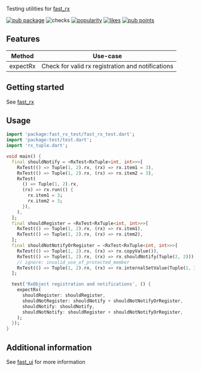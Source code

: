 Testing utilities for [fast_rx](https://pub.dev/packages/fast_rx)

[![pub package](https://img.shields.io/pub/v/fast_rx_test)](https://pub.dev/packages/fast_rx_test)
![checks](https://img.shields.io/github/checks-status/Rexios80/fast_ui/master)
[![popularity](https://img.shields.io/pub/popularity/fast_rx_test)](https://pub.dev/packages/fast_rx_test/score)
[![likes](https://img.shields.io/pub/likes/fast_rx_test)](https://pub.dev/packages/fast_rx_test/score)
[![pub points](https://img.shields.io/pub/points/fast_rx_test)](https://pub.dev/packages/fast_rx_test/score)

## Features

| Method   | Use-case                                          |
| -------- | ------------------------------------------------- |
| expectRx | Check for valid rx registration and notifications |

## Getting started

See [fast_rx](https://pub.dev/packages/fast_rx)

## Usage

<!-- embedme ../fast_rx/test/rx/rx_object_test.dart -->
```dart
import 'package:fast_rx_test/fast_rx_test.dart';
import 'package:test/test.dart';
import 'rx_tuple.dart';

void main() {
  final shouldNotify = <RxTest<RxTuple<int, int>>>[
    RxTest(() => Tuple(1, 2).rx, (rx) => rx.item1 = 3),
    RxTest(() => Tuple(1, 2).rx, (rx) => rx.item2 = 3),
    RxTest(
      () => Tuple(1, 2).rx,
      (rx) => rx.run(() {
        rx.item1 = 3;
        rx.item2 = 3;
      }),
    ),
  ];
  final shouldRegister = <RxTest<RxTuple<int, int>>>[
    RxTest(() => Tuple(1, 2).rx, (rx) => rx.item1),
    RxTest(() => Tuple(1, 2).rx, (rx) => rx.item2),
  ];
  final shouldNotNotifyOrRegister = <RxTest<RxTuple<int, int>>>[
    RxTest(() => Tuple(1, 2).rx, (rx) => rx.copyValue()),
    RxTest(() => Tuple(1, 2).rx, (rx) => rx.shouldNotify(Tuple(2, 2))),
    // ignore: invalid_use_of_protected_member
    RxTest(() => Tuple(1, 2).rx, (rx) => rx.internalSetValue(Tuple(1, 3))),
  ];

  test('RxObject registration and notifications', () {
    expectRx(
      shouldRegister: shouldRegister,
      shouldNotRegister: shouldNotify + shouldNotNotifyOrRegister,
      shouldNotify: shouldNotify,
      shouldNotNotify: shouldRegister + shouldNotNotifyOrRegister,
    );
  });
}

```

## Additional information

See [fast_ui](https://pub.dev/packages/fast_ui) for more information